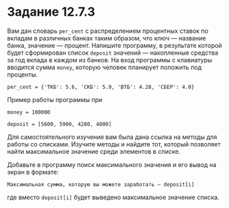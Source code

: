 # Задание 12.7.3
Вам дан словарь `per_cent` с распределением процентных ставок по вкладам в различных банках таким образом, что ключ — название банка, значение — процент. Напишите программу, в результате которой будет сформирован список `deposit` значений — накопленные средства за год вклада в каждом из банков. На вход программы с клавиатуры вводится сумма `money`, которую человек планирует положить под проценты.

`per_cent = {'ТКБ': 5.6, 'СКБ': 5.9, 'ВТБ': 4.28, 'СБЕР': 4.0}`

Пример работы программы при

`money = 100000`

`deposit = [5600, 5900, 4280, 4000]` 

Для самостоятельного изучения вам была дана ссылка на методы для работы со списками. Изучите методы и найдите тот, который позволяет найти максимальное значение среди элементов в списке.

Добавьте в программу поиск максимального значения и его вывод на экран в формате:

`Максимальная сумма, которую вы можете заработать — deposit[i]`

где вместо `deposit[i]` будет выведено максимальное значение списка.